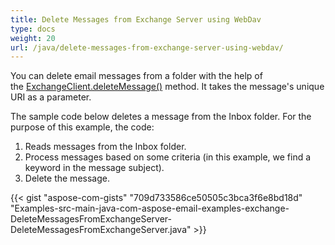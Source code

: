 ```yaml
---
title: Delete Messages from Exchange Server using WebDav
type: docs
weight: 20
url: /java/delete-messages-from-exchange-server-using-webdav/
---
```


You can delete email messages from a folder with the help of the [ExchangeClient.deleteMessage()](https://apireference.aspose.com/email/java/com.aspose.email/ExchangeClient#deleteMessage\(java.lang.String\)) method. It takes the message's unique URI as a parameter.

The sample code below deletes a message from the Inbox folder. For the purpose of this example, the code:

1. Reads messages from the Inbox folder.
1. Process messages based on some criteria (in this example, we find a keyword in the message subject).
1. Delete the message.
 

{{< gist "aspose-com-gists" "709d733586ce50505c3bca3f6e8bd18d" "Examples-src-main-java-com-aspose-email-examples-exchange-DeleteMessagesFromExchangeServer-DeleteMessagesFromExchangeServer.java" >}}
